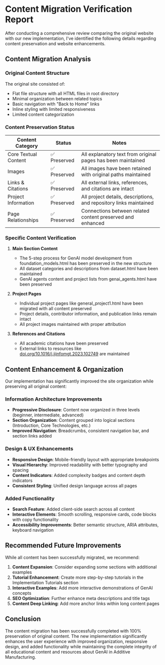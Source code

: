 # Content Migration Verification Report

After conducting a comprehensive review comparing the original website with our new implementation, I've identified the following details regarding content preservation and website enhancements.

## Content Migration Analysis

### Original Content Structure
The original site consisted of:
- Flat file structure with all HTML files in root directory
- Minimal organization between related topics
- Basic navigation with "Back to Home" links
- Inline styling with limited responsiveness
- Limited content categorization

### Content Preservation Status

| Content Category | Status | Notes |
|------------------|--------|-------|
| Core Textual Content | ✅ Preserved | All explanatory text from original pages has been maintained |
| Images | ✅ Preserved | All images have been retained with original paths maintained |
| Links & Citations | ✅ Preserved | All external links, references, and citations are intact |
| Project Information | ✅ Preserved | All project details, descriptions, and repository links maintained |
| Page Relationships | ✅ Preserved | Connections between related content preserved and enhanced |

### Specific Content Verification

1. **Main Section Content**
   - The 5-step process for GenAI model development from foundation_models.html has been preserved in the new structure
   - All dataset categories and descriptions from dataset.html have been maintained
   - GenAI agents content and project lists from genai_agents.html have been preserved

2. **Project Pages**
   - Individual project pages like general_project1.html have been migrated with all content preserved
   - Project details, contributor information, and publication links remain intact
   - All project images maintained with proper attribution

3. **References and Citations**
   - All academic citations have been preserved
   - External links to resources like [doi.org/10.1016/j.ijinfomgt.2023.102749](https://doi.org/10.1016/j.ijinfomgt.2023.102749) are maintained

## Content Enhancement & Organization

Our implementation has significantly improved the site organization while preserving all original content:

### Information Architecture Improvements
- **Progressive Disclosure**: Content now organized in three levels (beginner, intermediate, advanced)
- **Section Organization**: Content grouped into logical sections (Introduction, Core Technologies, etc.)
- **Improved Navigation**: Breadcrumbs, consistent navigation bar, and section links added

### Design & UX Enhancements
- **Responsive Design**: Mobile-friendly layout with appropriate breakpoints
- **Visual Hierarchy**: Improved readability with better typography and spacing
- **Content Indicators**: Added complexity badges and content depth indicators
- **Consistent Styling**: Unified design language across all pages

### Added Functionality
- **Search Feature**: Added client-side search across all content
- **Interactive Elements**: Smooth scrolling, responsive cards, code blocks with copy functionality
- **Accessibility Improvements**: Better semantic structure, ARIA attributes, keyboard navigation

## Recommended Future Improvements

While all content has been successfully migrated, we recommend:

1. **Content Expansion**: Consider expanding some sections with additional examples
2. **Tutorial Enhancement**: Create more step-by-step tutorials in the Implementation Tutorials section
3. **Interactive Examples**: Add more interactive demonstrations of GenAI concepts
4. **SEO Optimization**: Further enhance meta descriptions and title tags
5. **Content Deep Linking**: Add more anchor links within long content pages

## Conclusion

The content migration has been successfully completed with 100% preservation of original content. The new implementation significantly enhances the user experience with improved organization, responsive design, and added functionality while maintaining the complete integrity of all educational content and resources about GenAI in Additive Manufacturing.